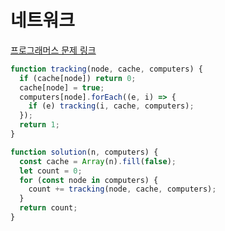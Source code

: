 # 네트워크

[프로그래머스 문제 링크](https://programmers.co.kr/learn/courses/30/lessons/43162)

```javascript
function tracking(node, cache, computers) {
  if (cache[node]) return 0;
  cache[node] = true;
  computers[node].forEach((e, i) => {
    if (e) tracking(i, cache, computers);
  });
  return 1;
}

function solution(n, computers) {
  const cache = Array(n).fill(false);
  let count = 0;
  for (const node in computers) {
    count += tracking(node, cache, computers);
  }
  return count;
}
```
